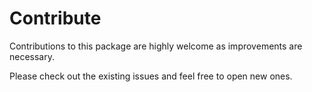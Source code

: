 # Contribute

Contributions to this package are highly welcome as improvements are necessary.

Please check out the existing issues and feel free to open new ones.
